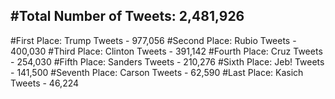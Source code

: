 #Total Number of Tweets: 2,481,926 
---
#First Place: Trump Tweets - 977,056
#Second Place: Rubio Tweets - 400,030
#Third Place: Clinton Tweets - 391,142
#Fourth Place: Cruz Tweets - 254,030
#Fifth Place: Sanders Tweets - 210,276
#Sixth Place: Jeb! Tweets - 141,500
#Seventh Place: Carson Tweets - 62,590
#Last Place: Kasich Tweets - 46,224
